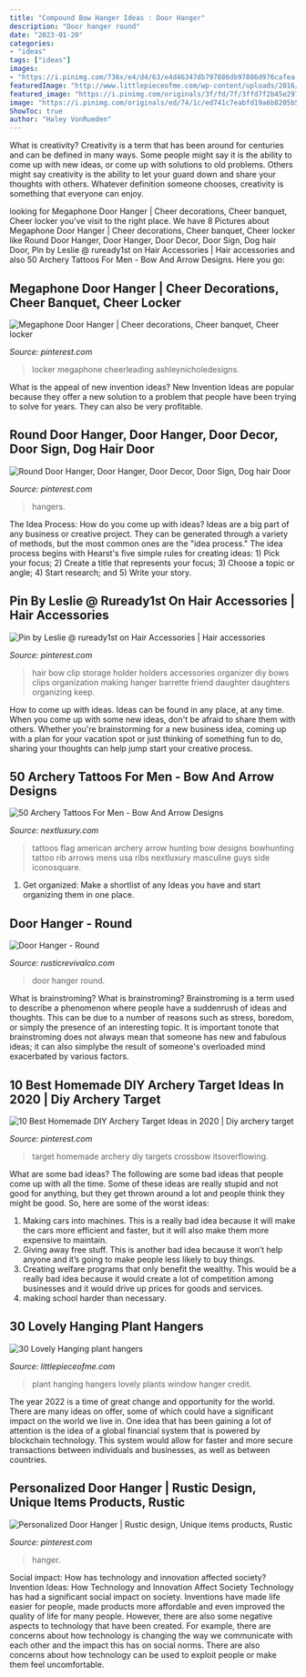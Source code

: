 ```yaml
---
title: "Compound Bow Hanger Ideas : Door Hanger"
description: "Door hanger round"
date: "2023-01-20"
categories:
- "ideas"
tags: ["ideas"]
images:
- "https://i.pinimg.com/736x/e4/d4/63/e4d46347db797886db97086d976cafea--cheer-decorations-homecoming-parade.jpg"
featuredImage: "http://www.littlepieceofme.com/wp-content/uploads/2016/03/hanging-houseplants-deco-ideas-wood-shelf-hanging-potted-plants-600x856.jpg"
featured_image: "https://i.pinimg.com/originals/3f/fd/7f/3ffd7f2b45e297e9b628d20c2b066a67.jpg"
image: "https://i.pinimg.com/originals/ed/74/1c/ed741c7eabfd19a6b8205b550b71a184.jpg"
ShowToc: true
author: "Haley VonRueden"
---
```



What is creativity?
Creativity is a term that has been around for centuries and can be defined in many ways. Some people might say it is the ability to come up with new ideas, or come up with solutions to old problems. Others might say creativity is the ability to let your guard down and share your thoughts with others. Whatever definition someone chooses, creativity is something that everyone can enjoy.

	

		
looking for Megaphone Door Hanger | Cheer decorations, Cheer banquet, Cheer locker you've visit to the right place. We have 8 Pictures about Megaphone Door Hanger | Cheer decorations, Cheer banquet, Cheer locker like Round Door Hanger, Door Hanger, Door Decor, Door Sign, Dog hair Door, Pin by Leslie @ ruready1st on Hair Accessories | Hair accessories and also 50 Archery Tattoos For Men - Bow And Arrow Designs. Here you go:
		
    
## Megaphone Door Hanger | Cheer Decorations, Cheer Banquet, Cheer Locker

<img loading=lazy src="https://i.pinimg.com/736x/e4/d4/63/e4d46347db797886db97086d976cafea--cheer-decorations-homecoming-parade.jpg" onerror="this.onerror=null;this.src='https://tse2.mm.bing.net/th?id=OIP.9RTI1iVZGcv7RTEf3MinnQDYEg&amp;pid=15.1';" alt="Megaphone Door Hanger | Cheer decorations, Cheer banquet, Cheer locker">

_Source: pinterest.com_

>locker megaphone cheerleading ashleynicholedesigns. 

	

What is the appeal of new invention ideas?
New Invention Ideas are popular because they offer a new solution to a problem that people have been trying to solve for years. They can also be very profitable.

    
## Round Door Hanger, Door Hanger, Door Decor, Door Sign, Dog Hair Door

<img loading=lazy src="https://i.pinimg.com/originals/3f/fd/7f/3ffd7f2b45e297e9b628d20c2b066a67.jpg" onerror="this.onerror=null;this.src='https://tse1.mm.bing.net/th?id=OIP.YLZpmV-_U2i27XVgM6vuHwHaJ4&amp;pid=15.1';" alt="Round Door Hanger, Door Hanger, Door Decor, Door Sign, Dog hair Door">

_Source: pinterest.com_

>hangers. 

	

The Idea Process: How do you come up with ideas?
Ideas are a big part of any business or creative project. They can be generated through a variety of methods, but the most common ones are the "idea process." The idea process begins with Hearst's five simple rules for creating ideas: 1) Pick your focus; 2) Create a title that represents your focus; 3) Choose a topic or angle; 4) Start research; and 5) Write your story.

    
## Pin By Leslie @ Ruready1st On Hair Accessories | Hair Accessories

<img loading=lazy src="https://i.pinimg.com/originals/f4/44/6e/f4446ec62d1ec4570457dab30139595a.jpg" onerror="this.onerror=null;this.src='https://tse4.mm.bing.net/th?id=OIP.eWkmlNQDknrukpNAzmAG4AHaMW&amp;pid=15.1';" alt="Pin by Leslie @ ruready1st on Hair Accessories | Hair accessories">

_Source: pinterest.com_

>hair bow clip storage holder holders accessories organizer diy bows clips organization making hanger barrette friend daughter daughters organizing keep. 

	

How to come up with ideas.
Ideas can be found in any place, at any time. When you come up with some new ideas, don't be afraid to share them with others. Whether you're brainstorming for a new business idea, coming up with a plan for your vacation spot or just thinking of something fun to do, sharing your thoughts can help jump start your creative process.

    
## 50 Archery Tattoos For Men - Bow And Arrow Designs

<img loading=lazy src="http://nextluxury.com/wp-content/uploads/masculine-usa-flag-design-made-of-arrows-mens-archery-tattoos-on-ribs.jpg" onerror="this.onerror=null;this.src='https://tse1.mm.bing.net/th?id=OIP.SGLRoVZx-_0hc5c296glhAHaHa&amp;pid=15.1';" alt="50 Archery Tattoos For Men - Bow And Arrow Designs">

_Source: nextluxury.com_

>tattoos flag american archery arrow hunting bow designs bowhunting tattoo rib arrows mens usa ribs nextluxury masculine guys side iconosquare. 

	

1. Get organized: Make a shortlist of any Ideas you have and start organizing them in one place.

    
## Door Hanger - Round

<img loading=lazy src="https://www.rusticrevivalco.com/uploads/1/1/7/8/117820882/s860824829960531148_p119_i3_w962.jpeg" onerror="this.onerror=null;this.src='https://tse4.mm.bing.net/th?id=OIP.8YiaHog3MtxTCocYWernvwHaKS&amp;pid=15.1';" alt="Door Hanger - Round">

_Source: rusticrevivalco.com_

>door hanger round. 

	

What is brainstroming?
What is brainstroming? Brainstroming is a term used to describe a phenomenon where people have a suddenrush of ideas and thoughts. This can be due to a number of reasons such as stress, boredom, or simply the presence of an interesting topic. It is important tonote that brainstroming does not always mean that someone has new and fabulous ideas; it can also simplybe the result of someone's overloaded mind exacerbated by various factors.

    
## 10 Best Homemade DIY Archery Target Ideas In 2020 | Diy Archery Target

<img loading=lazy src="https://i.pinimg.com/736x/10/91/fd/1091fdffecc8e48f9f042c54821a975e.jpg" onerror="this.onerror=null;this.src='https://tse3.mm.bing.net/th?id=OIP.e6-qRIxR3alh2678vHO2zQHaJ6&amp;pid=15.1';" alt="10 Best Homemade DIY Archery Target Ideas in 2020 | Diy archery target">

_Source: pinterest.com_

>target homemade archery diy targets crossbow itsoverflowing. 

	

What are some bad ideas?
The following are some bad ideas that people come up with all the time. Some of these ideas are really stupid and not good for anything, but they get thrown around a lot and people think they might be good. So, here are some of the worst ideas:
1) Making cars into machines. This is a really bad idea because it will make the cars more efficient and faster, but it will also make them more expensive to maintain.
2) Giving away free stuff. This is another bad idea because it won’t help anyone and it’s going to make people less likely to buy things.
3) Creating welfare programs that only benefit the wealthy. This would be a really bad idea because it would create a lot of competition among businesses and it would drive up prices for goods and services.
4) making school harder than necessary.

    
## 30 Lovely Hanging Plant Hangers

<img loading=lazy src="http://www.littlepieceofme.com/wp-content/uploads/2016/03/hanging-houseplants-deco-ideas-wood-shelf-hanging-potted-plants-600x856.jpg" onerror="this.onerror=null;this.src='https://tse2.mm.bing.net/th?id=OIP.2-ygH2z3o7Vn4ks2G-ti4gHaKk&amp;pid=15.1';" alt="30 Lovely Hanging plant hangers">

_Source: littlepieceofme.com_

>plant hanging hangers lovely plants window hanger credit. 

	

The year 2022 is a time of great change and opportunity for the world. There are many ideas on offer, some of which could have a significant impact on the world we live in. One idea that has been gaining a lot of attention is the idea of a global financial system that is powered by blockchain technology. This system would allow for faster and more secure transactions between individuals and businesses, as well as between countries.

    
## Personalized Door Hanger | Rustic Design, Unique Items Products, Rustic

<img loading=lazy src="https://i.pinimg.com/originals/ed/74/1c/ed741c7eabfd19a6b8205b550b71a184.jpg" onerror="this.onerror=null;this.src='https://tse3.mm.bing.net/th?id=OIP.x-3ytzaNmVlLMP4GBTqJuwHaJ4&amp;pid=15.1';" alt="Personalized Door Hanger | Rustic design, Unique items products, Rustic">

_Source: pinterest.com_

>hanger. 

	

Social impact: How has technology and innovation affected society?
Invention Ideas: How Technology and Innovation Affect Society
Technology has had a significant social impact on society. Inventions have made life easier for people, made products more affordable and even improved the quality of life for many people. However, there are also some negative aspects to technology that have been created. For example, there are concerns about how technology is changing the way we communicate with each other and the impact this has on social norms. There are also concerns about how technology can be used to exploit people or make them feel uncomfortable.

